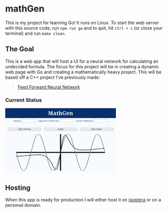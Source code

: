 # mathGen
This is my project for learning Go! It runs on Linux. To start the web server with this source code, run `npm run go` and to quit, hit `ctrl + c` (or close your terminal) and run `make clean`.

## The Goal
This is a web app that will host a UI for a neural network for calculating an undecided formula. The focus for this project will be in creating a dynamic web page with Go and creating a mathematically heavy project. This will be based off a C++ project I've previously made: 
> [Feed Forward Neural Network](https://github.com/Clayal10/feed_forward_nn)

### Current Status

<img src="./mathGenSample.png" style="width: 70%; height:auto;">

## Hosting
When this app is ready for production I will either host it on [isoptera](https://isoptera.lcsc.edu/~cshumaker) or on a personal domain.
